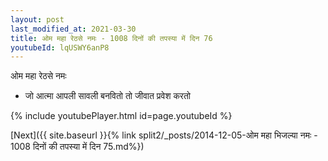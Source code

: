 ```yaml
---
layout: post
last_modified_at: 2021-03-30
title: ओम महा रेठसे नमः - 1008 दिनों की तपस्या में दिन 76
youtubeId: lqUSWY6anP8
---
```

 
 
 ओम महा रेठसे नमः  
 
 -  जो आत्मा आपली सावली बनवितो तो जीवात प्रवेश करतो 
 
  
 
  
 
 
 
 
 
 


{% include youtubePlayer.html id=page.youtubeId %}
 
[Next]({{ site.baseurl }}{% link  split2/_posts/2014-12-05-ओम महा भिजल्या नमः - 1008 दिनों की तपस्या में दिन 75.md%})
 
